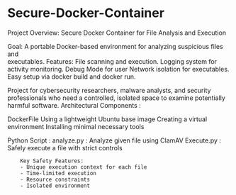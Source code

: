 # Secure-Docker-Container
Project Overview: Secure Docker Container for File Analysis and Execution 


  Goal: A portable Docker-based environment for analyzing suspicious files and     
  executables.
  Features:
  File scanning and execution.
  Logging system for activity monitoring.
  Debug Mode for user 
  Network isolation for executables.
  Easy setup via docker build and docker run.


Project for cybersecurity researchers, malware analysts, and security professionals who need a controlled, isolated space to examine potentially harmful software.
Architectural Components :


DockerFile
Using a lightweight Ubuntu base image
Creating a virtual environment
Installing minimal necessary tools

Python Script :
  analyze.py : Analyze given file using ClamAV
  Execute.py : Safely execute a file with strict controls
        
        Key Safety Features:
        - Unique execution context for each file
        - Time-limited execution
        - Resource constraints
        - Isolated environment
